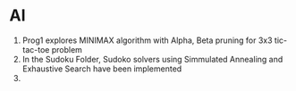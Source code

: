 # AI
1. Prog1 explores MINIMAX algorithm with Alpha, Beta pruning for 3x3 tic-tac-toe problem
2. In the Sudoku Folder, Sudoko solvers using Simmulated Annealing and Exhaustive Search have been implemented
3. 

